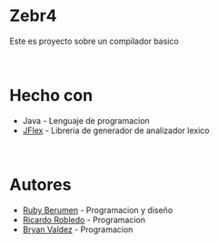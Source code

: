 # Zebr4

Este es proyecto sobre un compilador basico

<br>

# Hecho con

- Java - Lenguaje de programacion
- [JFlex](https://www.jflex.de/) - Libreria de generador de analizador lexico

<br>

# Autores

- [Ruby Berumen](https://github.com/RubyBerumen) - Programacion y diseño
- [Ricardo Robledo](https://github.com/RicardoRobledo) - Programacion
- [Bryan Valdez](https://github.com/BryanValc) - Programacion
